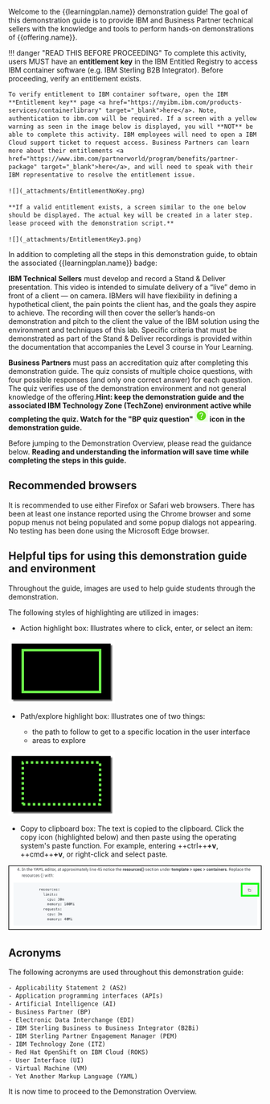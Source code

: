 Welcome to the {{learningplan.name}} demonstration guide! The goal of this demonstration guide is to provide IBM and Business Partner technical sellers with the knowledge and tools to perform hands-on demonstrations of {{offering.name}}.

!!! danger "READ THIS BEFORE PROCEEDING"
    To complete this activity, users MUST have an **entitlement key** in the IBM Entitled Registry to access IBM container software (e.g. IBM Sterling B2B Integrator). Before proceeding, verify an entitlement exists.

    To verify entitlement to IBM container software, open the IBM **Entitlement key** page <a href="https://myibm.ibm.com/products-services/containerlibrary" target="_blank">here</a>. Note, authentication to ibm.com will be required. If a screen with a yellow warning as seen in the image below is displayed, you will **NOT** be able to complete this activity. IBM employees will need to open a IBM Cloud support ticket to request access. Business Partners can learn more about their entitlements <a href="https://www.ibm.com/partnerworld/program/benefits/partner-package" target="_blank">here</a>, and will need to speak with their IBM representative to resolve the entitlement issue.

    ![](_attachments/EntitlementNoKey.png)

    **If a valid entitlement exists, a screen similar to the one below should be displayed. The actual key will be created in a later step. lease proceed with the demonstration script.**

    ![](_attachments/EntitlementKey3.png)

In addition to completing all the steps in this demonstration guide, to obtain the associated {{learningplan.name}} badge:

**IBM Technical Sellers** must develop and record a Stand & Deliver presentation. This video is intended to simulate delivery of a “live” demo in front of a client — on camera. IBMers will have flexibility in defining a hypothetical client, the pain points the client has, and the goals they aspire to achieve. The recording will then cover the seller’s hands-on demonstration and pitch to the client the value of the IBM solution using the environment and techniques of this lab. Specific criteria that must be demonstrated as part of the Stand & Deliver recordings is provided within the documentation that accompanies the Level 3 course in Your Learning.

**Business Partners** must pass an accreditation quiz after completing this demonstration guide. The quiz consists of multiple choice questions, with four possible responses (and only one correct answer) for each question. The quiz verifies use of the demonstration environment and not general knowledge of the offering.**Hint: keep the demonstration guide and the associated IBM Technology Zone (TechZone) environment active while completing the quiz. Watch for the "BP quiz question" ![](_attachments/questionICON.png) icon in the demonstration guide.**

Before jumping to the Demonstration Overview, please read the guidance below. **Reading and understanding the information will save time while completing the steps in this guide.**

## Recommended browsers

It is recommended to use either Firefox or Safari web browsers. There has been at least one instance reported using the Chrome browser and some popup menus not being populated and some popup dialogs not appearing. No testing has been done using the Microsoft Edge browser.

## Helpful tips for using this demonstration guide and environment

Throughout the guide, images are used to help guide students through the demonstration.

The following styles of highlighting are utilized in images:

- Action highlight box: Illustrates where to click, enter, or select an item:

![](_attachments/ClickActionRectangle.png)

- Path/explore highlight box: Illustrates one of two things:

    - the path to follow to get to a specific location in the user interface
    - areas to explore

![](_attachments/PathExploreHighlight.png)

<!-- To assist in navigating the browser-based user interface (UI), a **birds-eye view** of the UI is often provided. Expand these views by clicking on the **>** icon of the expandable section of documentation.

??? tip "Birds-eye view"
    ![](_attachments/BirdsEyeView.png) -->

- Copy to clipboard box: The text is copied to the clipboard. Click the copy icon (highlighted below) and then paste using the operating system's paste function. For example, entering ++ctrl++**+v**, ++cmd++**+v**, or right-click and select paste.

![](_attachments/Usage-Clipboard.png)

<!-- Additionally, throughout the demonstration guide there are sample narration scripts. The short narratives can be utilized when performing client facing demonstrations. -->

<!-- !!! quote "Sample narration"
    In this demonstration we’ll see how an infusion pump was engineered using the IBM ELM solution, in alignment with industry standards like ISO13485 and IEC 62304 for development and ISO 14971 for risk management. We’ll break the demo up into four acts... -->

<!-- Additionally, there are several "click-thru" demonstrations. Links to click-thru demonstrations will open in a new browser window or tab with a screen similar to the image below.

![](_attachments/ClickThruStartPage.png)

Click the play button ![](_attachments/ClickThruPlayButton.png) in the middle of the screen to start the demo. Then, simply follow the steps in the demonstration guide. If unsure where to click, click anywhere on the screen and a highlight box will appear showing where to click next.

**In this demonstration environment, full access to the IBM Cloud account is NOT provided.** User identifications (IDs) will be restricted to specific capabilities. Permission to create or modify COS service instances, COS buckets, Key Protect instances, etc. is not provided.

!!! warning
    Attempting to perform an action without the appropriate permissions will result in an error message like the one below. This is not an issue with the IBM Cloud or COS, rather a restriction of the demo environment and the permissions assigned to users.

    ![](_attachments/ErrorMessage.png) -->

## Acronyms

The following acronyms are used throughout this demonstration guide:

    - Applicability Statement 2 (AS2)
    - Application programming interfaces (APIs)
    - Artificial Intelligence (AI)
    - Business Partner (BP)
    - Electronic Data Interchange (EDI)
    - IBM Sterling Business to Business Integrator (B2Bi)
    - IBM Sterling Partner Engagement Manager (PEM)
    - IBM Technology Zone (ITZ)
    - Red Hat OpenShift on IBM Cloud (ROKS)
    - User Interface (UI)
    - Virtual Machine (VM)
    - Yet Another Markup Language (YAML)

It is now time to proceed to the Demonstration Overview.
